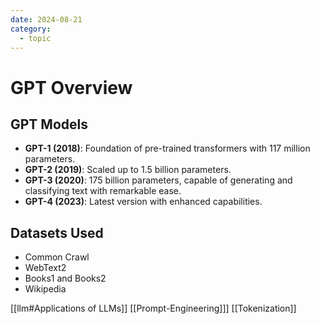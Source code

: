 ```yaml
---
date: 2024-08-21
category:
  - topic
---
```

# GPT Overview

## GPT Models
- **GPT-1 (2018)**: Foundation of pre-trained transformers with 117 million parameters.
- **GPT-2 (2019)**: Scaled up to 1.5 billion parameters.
- **GPT-3 (2020)**: 175 billion parameters, capable of generating and classifying text with remarkable ease.
- **GPT-4 (2023)**: Latest version with enhanced capabilities.

## Datasets Used
- Common Crawl
- WebText2
- Books1 and Books2
- Wikipedia

[[llm#Applications of LLMs]]
[[Prompt-Engineering]]]
[[Tokenization]]
